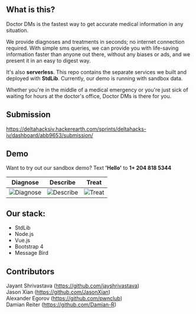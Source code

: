 What is this?
---
Doctor DMs is the fastest way to get accurate medical information in any situation.

We provide diagnoses and treatments in seconds; no internet connection required. With simple sms queries, we can provide you with life-saving information faster than anyone out there, without any biases or ads, and we present it in an easy to digest way.

It's also **serverless**. This repo contains the separate services we built and deployed with **StdLib**. Currently, our demo is running with sandbox data.

Whether you're in the middle of a medical emergency or you're just sick of waiting for hours at the doctor's office, Doctor DMs is there for you.

Submission
---
https://deltahacksiv.hackerearth.com/sprints/deltahacks-iv/dashboard/abb9653/submission/

Demo
---
Want to try out our sandbox demo? Text **'Hello'** to **1+ 204 818 5344**  

| Diagnose | Describe | Treat |
| --- | --- | --- |
| ![Diagnose](diagnose.gif) | ![Describe](describe.gif) | ![Treat](treat.gif) |

Our stack:
---
- StdLib
- Node.js
- Vue.js
- Bootstrap 4
- Message Bird

Contributors
---
Jayant Shrivastava (https://github.com/jayshrivastava)  
Jason Xian  (https://github.com/JasonXian)  
Alexander Egorov (https://github.com/pwnclub)  
Damian Reiter  (https://github.com/Damian-R)  
